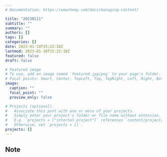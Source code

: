 ```yaml
---
# Documentation: https://wowchemy.com/docs/managing-content/

title: "20230111"
subtitle: ""
summary: ""
authors: []
tags: []
categories: []
date: 2023-01-10T15:22:18Z
lastmod: 2023-01-10T15:22:18Z
featured: false
draft: false

# Featured image
# To use, add an image named `featured.jpg/png` to your page's folder.
# Focal points: Smart, Center, TopLeft, Top, TopRight, Left, Right, BottomLeft, Bottom, BottomRight.
image:
  caption: ""
  focal_point: ""
  preview_only: false

# Projects (optional).
#   Associate this post with one or more of your projects.
#   Simply enter your project's folder or file name without extension.
#   E.g. `projects = ["internal-project"]` references `content/project/deep-learning/index.md`.
#   Otherwise, set `projects = []`.
projects: []
---
```


## Note

